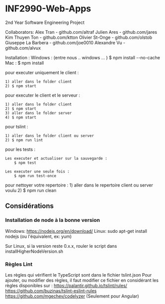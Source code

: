 # INF2990-Web-Apps

2nd Year Software Engineering Project

Collaborators:
Alex Tran - github.com/altraf
Julien Ares - github.com/jares
Kim Thuyen Ton - github.com/ktton
Olivier St-Onge - github.com/olstob
Giuseppe La Barbera - github.com/joe0010
Alexandre Vu - github.com/alvux

Installation :
    Windows : (entre nous .. windows ... )
        $ npm install --no-cache
    Mac :
        $ npm install

pour executer uniquement le client :

    1) aller dans le folder client 
    2) $ npm start

pour executer le client et le serveur :

    1) aller dans le folder client 
    2) $ npm start
    3) aller dans le folder server
    4) $ npm start

pour tslint : 

    1) aller dans le folder client ou server
    2) $ npm run lint 

pour les tests : 

    Les executer et actualiser sur la sauvegarde :
        $ npm test

    Les executer une seule fois :
        $ npm run test-once

pour nettoyer votre repertoire :
    1) aller dans le repertoire client ou server voulu
    2) $ npm run clean 

## Considérations ##
### Installation de node à la bonne version ###
Windows: https://nodejs.org/en/download/
Linux:
sudo apt-get install nodejs (ou l'équivalent, ex: yum)
	
Sur Linux, si la version reste 0.x.x, rouler le script dans installHigherNodeVersion.sh

### Règles Lint ###
Les règles qui vérifient le TypeScript sont dans le fichier tslint.json 
Pour ajouter, ou modifier des règles, il faut modifier ce fichier en considérant les règles disponibles sur :
https://palantir.github.io/tslint/rules/
https://github.com/buzinas/tslint-eslint-rules
https://github.com/mgechev/codelyzer (Seulement pour Angular)
